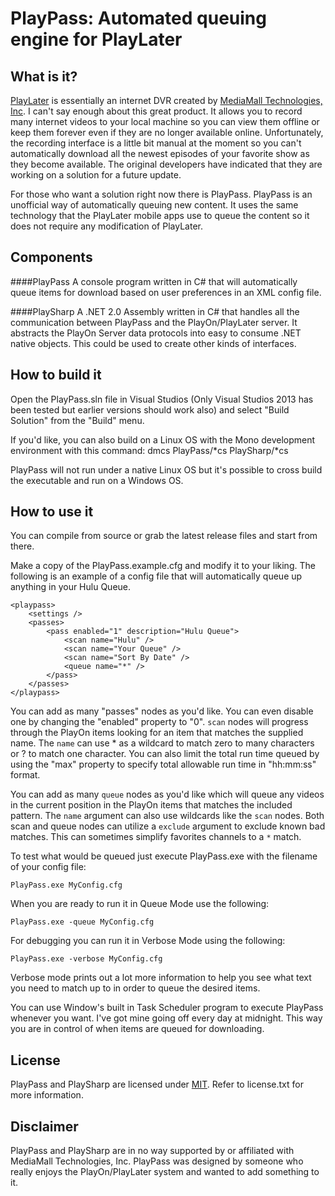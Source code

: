 PlayPass: Automated queuing engine for PlayLater
================================

What is it?
--------------------------------
[PlayLater](http://playon.tv) is essentially an internet DVR created by [MediaMall Technologies, Inc](http://playon.tv).  I can't say enough about this great product.  It allows you to record many internet videos to your local machine so you can view them offline or keep them forever even if they are no longer available online. Unfortunately, the recording interface is a little bit manual at the moment so you can't automatically download all the newest episodes of your favorite show as they become available.  The original developers have indicated that they are working on a solution for a future update.

For those who want a solution right now there is PlayPass. PlayPass is an unofficial way of automatically queuing new content.  It uses the same technology that the PlayLater mobile apps use to queue the content so it does not require any modification of PlayLater.

Components
--------------------------------
####PlayPass 
A console program written in C# that will automatically queue items for download based on user preferences in an XML config file.

####PlaySharp
A .NET 2.0 Assembly written in C# that handles all the communication between PlayPass and the PlayOn/PlayLater server.  It abstracts the PlayOn Server data protocols into easy to consume .NET native objects.  This could be used to create other kinds of interfaces.

How to build it
--------------------------------
Open the PlayPass.sln file in Visual Studios (Only Visual Studios 2013 has been tested but earlier versions should work also) and select "Build Solution" from the "Build" menu.

If you'd like, you can also build on a Linux OS with the Mono development environment with this command:
  dmcs PlayPass/*cs PlaySharp/*cs

PlayPass will not run under a native Linux OS but it's possible to cross build the executable and run on a Windows OS.

How to use it
--------------------------------
You can compile from source or grab the latest release files and start from there.

Make a copy of the PlayPass.example.cfg and modify it to your liking.  The following is an example of a config file that will automatically queue up anything in your Hulu Queue.

	<playpass>
		<settings />
		<passes>
			<pass enabled="1" description="Hulu Queue">
				<scan name="Hulu" />
				<scan name="Your Queue" />
				<scan name="Sort By Date" />
				<queue name="*" />
			</pass>
		</passes>
	</playpass>

You can add as many "passes" nodes as you'd like.  You can even disable one by changing the "enabled" property to "0".  `scan` nodes will progress through the PlayOn items looking for an item that matches the supplied name.  The `name` can use * as a wildcard to match zero to many characters or ? to match one character.  You can also limit the total run time queued by using the "max" property to specify total allowable run time in "hh:mm:ss" format.

You can add as many `queue` nodes as you'd like which will queue any videos in the current position in the PlayOn items that matches the included pattern.  The `name` argument can also use wildcards like the `scan` nodes.  Both scan and queue nodes can utilize a `exclude` argument to exclude known bad matches.  This can sometimes simplify favorites channels to a `*` match.

To test what would be queued just execute PlayPass.exe with the filename of your config file:

    PlayPass.exe MyConfig.cfg

When you are ready to run it in Queue Mode use the following:

    PlayPass.exe -queue MyConfig.cfg

For debugging you can run it in Verbose Mode using the following:

    PlayPass.exe -verbose MyConfig.cfg

Verbose mode prints out a lot more information to help you see what text you need to match up to in order to queue the desired items.

You can use Window's built in Task Scheduler program to execute PlayPass whenever you want.  I've got mine going off every day at midnight.  This way you are in control of when items are queued for downloading.

License
--------------------------------
PlayPass and PlaySharp are licensed under [MIT](http://opensource.org/licenses/MIT). Refer to license.txt for more information.

Disclaimer
--------------------------------
PlayPass and PlaySharp are in no way supported by or affiliated with MediaMall Technologies, Inc. PlayPass was designed by someone who really enjoys the PlayOn/PlayLater system and wanted to add something to it.
